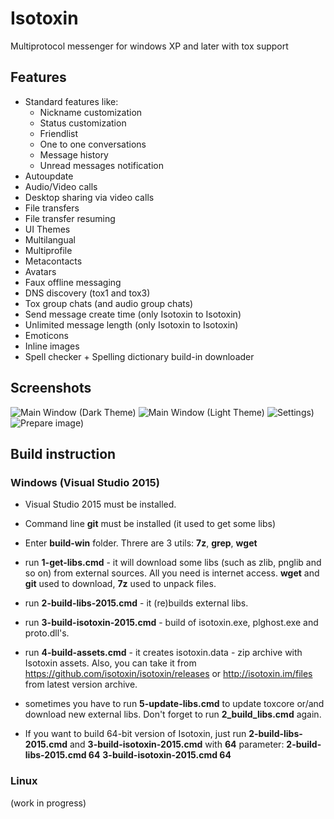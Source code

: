 # Isotoxin
Multiprotocol messenger for windows XP and later with tox support

## Features
  * Standard features like:
    * Nickname customization
    * Status customization
    * Friendlist
    * One to one conversations
    * Message history
    * Unread messages notification
  * Autoupdate
  * Audio/Video calls
  * Desktop sharing via video calls
  * File transfers
  * File transfer resuming
  * UI Themes
  * Multilangual
  * Multiprofile
  * Metacontacts
  * Avatars
  * Faux offline messaging
  * DNS discovery (tox1 and tox3) 
  * Tox group chats (and audio group chats)
  * Send message create time (only Isotoxin to Isotoxin)
  * Unlimited message length (only Isotoxin to Isotoxin)
  * Emoticons
  * Inline images
  * Spell checker + Spelling dictionary build-in downloader

## Screenshots

![Main Window (Dark Theme)](http://isotoxin.im/screens/screenshot8.png)
![Main Window (Light Theme)](http://isotoxin.im/screens/screenshot5.png)
![Settings)](http://isotoxin.im/screens/screenshot7.png)
![Prepare image)](http://isotoxin.im/screens/screenshot6.jpg)

## Build instruction

### Windows (Visual Studio 2015)
- Visual Studio 2015 must be installed.
- Command line **git** must be installed (it used to get some libs)
- Enter **build-win** folder. Threre are 3 utils: **7z**, **grep**, **wget**
- run **1-get-libs.cmd** - it will download some libs (such as zlib, pnglib and so on) from external sources. All you need is internet access. **wget** and **git** used to download, **7z** used to unpack files.
- run **2-build-libs-2015.cmd** - it (re)builds external libs.
- run **3-build-isotoxin-2015.cmd** - build of isotoxin.exe, plghost.exe and proto.dll's.
- run **4-build-assets.cmd** - it creates isotoxin.data - zip archive with Isotoxin assets. Also, you can take it from https://github.com/isotoxin/isotoxin/releases or http://isotoxin.im/files from latest version archive.

- sometimes you have to run **5-update-libs.cmd** to update toxcore or/and download new external libs. Don't forget to run **2_build_libs.cmd** again.

- If you want to build 64-bit version of Isotoxin, just run **2-build-libs-2015.cmd** and **3-build-isotoxin-2015.cmd** with **64** parameter:
**2-build-libs-2015.cmd 64**
**3-build-isotoxin-2015.cmd 64**

### Linux
(work in progress)

